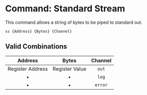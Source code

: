 # Command: Standard Stream
This command allows a string of bytes to be piped to standard out.

```fiber
ss {Address} {Bytes} {Channel}
```

## Valid Combinations
| Address | Bytes | Channel |
|:-:|:-:|:-:|
| Register Address | Register Value | ``out``|
| • | • | ``log`` |
| • | • | ``error`` |
